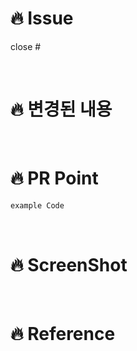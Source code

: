 <!-- 

Title: [prefix] #이슈번호 - 이슈 내용

Prefix

[Add]: 기능과 무관한 코드 추가 (라이브러리 추가, 유틸리티 함수 추가 등)
[Chore]: 그 이외의 잡일/ 버전 코드 수정, 패키지 구조 변경, 파일 이동, 파일이름 변경
[Comment]: 필요한 주석 추가 및 변경
[Del]: 쓸모없는 코드, 주석 삭제
[Design]: 뷰 구현 (UI 관련 코드 추가 및 수정)
[Docs]: README나 WIKI 등의 문서 개정
[Feat]: 새로운 기능 구현
[Fix]: 버그, 오류 해결, 코드 수정
[Merge]: 머지
[Refactor]: 전면 수정이 있을 때 사용합니다
[Remove]: 파일 삭제
[Setting]: 프로젝트 세팅 및 전반적 기능
[Test]: 테스트 코드

-->

# 🔥 Issue
<!-- 작업한 이슈번호를 # 뒤에 붙여주세요. -->
<!-- 종료키워드 close, closes, closed- fix, fixes, fixed- resolve, resolves, resolved -->
close #

<br/>

# 🔥 변경된 내용
<!-- 주요 작업 내용이나 리뷰어에게 알릴 메세지를 써주세요 -->

<br/>

# 🔥 PR Point
<!-- 주요 코드를 써주세요 -->

```swift
example Code
```

<br/>

# 🔥 ScreenShot
<!-- 큰 이미지, png 짜를때 재사용하세요.
<img src = "이미지_주소" width = "50%" height = "50%">
-->

<br/>

# 🔥 Reference

<br/>
